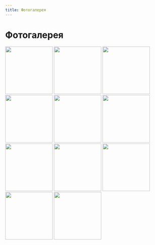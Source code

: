 ```yaml
---
title: Фотогалерея
---
```


# Фотогалерея

<div data-featherlight-gallery data-featherlight-filter="a">
    <a href="gallery/1.jpg"> <img width=150 height=150 src="gallery/thumbs/1.jpg" /></a>
    <a href="gallery/2.jpg"> <img width=150 height=150 src="gallery/thumbs/2.jpg" /></a>
    <a href="gallery/3.jpg"> <img width=150 height=150 src="gallery/thumbs/3.jpg" /></a>
    <a href="gallery/4.jpg"> <img width=150 height=150 src="gallery/thumbs/4.jpg" /></a>
    <a href="gallery/5.jpg"> <img width=150 height=150 src="gallery/thumbs/5.jpg" /></a>
    <a href="gallery/6.jpg"> <img width=150 height=150 src="gallery/thumbs/6.jpg" /></a>
    <a href="gallery/7.jpg"> <img width=150 height=150 src="gallery/thumbs/7.jpg" /></a>
    <a href="gallery/8.jpg"> <img width=150 height=150 src="gallery/thumbs/8.jpg" /></a>
    <a href="gallery/9.jpg"> <img width=150 height=150 src="gallery/thumbs/9.jpg" /></a>
    <a href="gallery/10.jpg"><img width=150 height=150 src="gallery/thumbs/10.jpg" /></a>
    <a href="gallery/11.jpg"><img width=150 height=150 src="gallery/thumbs/11.jpg" /></a>
</div>
